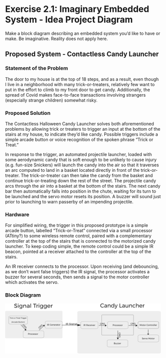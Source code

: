# Exercise 2.1: Imaginary Embedded System - Idea Project Diagram

Make a block diagram describing an embedded system you’d like to have or make. Be
imaginative. Reality does not apply here.

## Proposed System - Contactless Candy Launcher
### Statement of the Problem
The door to my house is at the top of 18 steps, and as a result, even though I live in a neighborhood with many trick-or-treaters, relatively few want to put in the effort to climb to my front door to get candy. Additionally, the spread of Covid makes face-to-face transactions involving strangers (especially strange children) somewhat risky.

### Proposed Solution
The Contactless Halloween Candy Launcher solves both aforementioned problems by allowing trick or treaters to trigger an input at the bottom of the stairs at my house, to indicate they’d like candy. Possible triggers include a simple arcade button or voice recognition of the spoken phrase “Trick or Treat.”

In response to the trigger, an automated projectile launcher, loaded with some aerodynamic candy that is soft enough to be unlikely to cause injury (e.g. fun-size Snickers) will launch the candy into the air so that it traverses an arc computed to land in a basket located directly in front of the trick-or-treater. The trick-or-treater can then take the candy from the basket and continue trick-or-treating down the rest of the street.  The projectile candy arcs through the air into a basket at the bottom of the stairs. The next candy bar then automatically falls into position in the chute, waiting for its turn to be launched and the servo motor resets its position. A buzzer will sound just prior to launching to warn passerby of an impending projectile.

### Hardware
For simplified wiring, the trigger in this proposed prototype is a simple arcade button, labelled “Trick-or-Treat” connected via a small processor (ATtiny?) to some wireless remote control, paired with a complementary controller at the top of the stairs that is connected to the motorized candy launcher. To keep coding simple, the remote control could be a simple IR beacon, pointed at a receiver attached to the controller at the top of the stairs.

An IR receiver connects to the processor. Upon receiving (and debouncing, as we don’t want false triggers) the IR signal, the processor activates a buzzer for several seconds,  then sends a signal to the motor controller which activates the servo.

### Block Diagram
![Simple System Diagram](https://github.com/geekmomprojects/RedJellies/blob/main/Week2/Week2ProjectDiagram.png)


